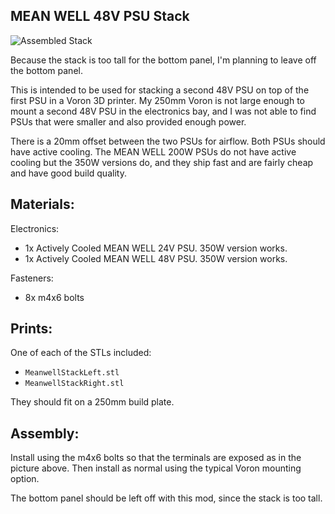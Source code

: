 ## MEAN WELL 48V PSU Stack

![Assembled Stack](https://github.com/catid/voron/raw/master/meanwell_psu_stack/assembled.jpg "Assembled Stack")

Because the stack is too tall for the bottom panel, I'm planning to leave off the bottom panel.

This is intended to be used for stacking a second 48V PSU on top of the first PSU in a Voron 3D printer.
My 250mm Voron is not large enough to mount a second 48V PSU in the electronics bay, and I was not able to find PSUs that were smaller and also provided enough power.

There is a 20mm offset between the two PSUs for airflow.  Both PSUs should have active cooling.  The MEAN WELL 200W PSUs do not have active cooling but the 350W versions do, and they ship fast and are fairly cheap and have good build quality.

## Materials:

Electronics:

+ 1x Actively Cooled MEAN WELL 24V PSU.  350W version works.
+ 1x Actively Cooled MEAN WELL 48V PSU.  350W version works.

Fasteners:

+ 8x m4x6 bolts

## Prints:

One of each of the STLs included:

+ `MeanwellStackLeft.stl`
+ `MeanwellStackRight.stl`

They should fit on a 250mm build plate.

## Assembly:

Install using the m4x6 bolts so that the terminals are exposed as in the picture above.  Then install as normal using the typical Voron mounting option.

The bottom panel should be left off with this mod, since the stack is too tall.
